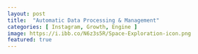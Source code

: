 ```yaml
---
layout: post
title:  "Automatic Data Processing & Management"
categories: [ Instagram, Growth, Engine ]
image: https://i.ibb.co/N6z3s5R/Space-Exploration-icon.png 
featured: true
---
```



